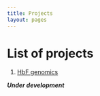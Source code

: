 ```yaml
---
title: Projects
layout: pages
---
```


# List of projects

1. [HbF genomics](./_projects/hbfgwascodebook.html)


***Under development***

